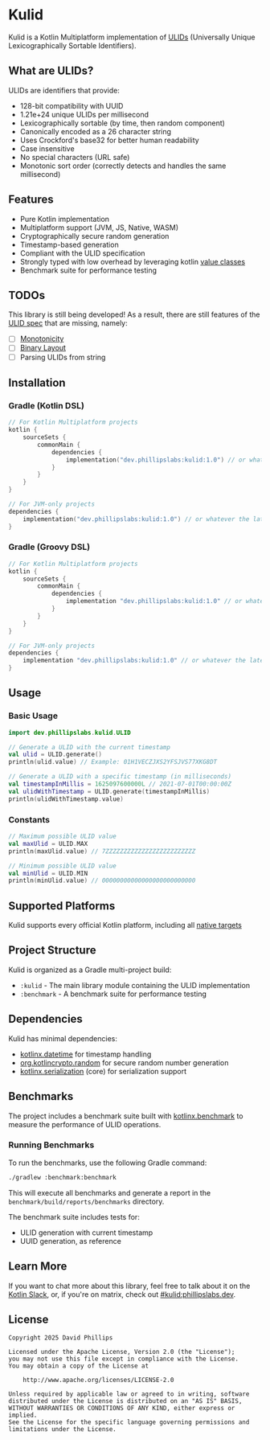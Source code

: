 # Kulid

Kulid is a Kotlin Multiplatform implementation of [ULIDs](https://github.com/ulid/spec) (Universally Unique Lexicographically Sortable Identifiers).

## What are ULIDs?

ULIDs are identifiers that provide:

- 128-bit compatibility with UUID
- 1.21e+24 unique ULIDs per millisecond
- Lexicographically sortable (by time, then random component)
- Canonically encoded as a 26 character string
- Uses Crockford's base32 for better human readability
- Case insensitive
- No special characters (URL safe)
- Monotonic sort order (correctly detects and handles the same millisecond)

## Features

- Pure Kotlin implementation
- Multiplatform support (JVM, JS, Native, WASM)
- Cryptographically secure random generation
- Timestamp-based generation
- Compliant with the ULID specification
- Strongly typed with low overhead by leveraging kotlin [value classes](https://kotlinlang.org/docs/inline-classes.html)
- Benchmark suite for performance testing

## TODOs
This library is still being developed! As a result, there are still features of the [ULID spec](https://github.com/ulid/spec) that are missing, namely:
- [ ] [Monotonicity](https://github.com/ulid/spec?tab=readme-ov-file#monotonicity)
- [ ] [Binary Layout](https://github.com/ulid/spec?tab=readme-ov-file#binary-layout-and-byte-order)
- [ ] Parsing ULIDs from string

## Installation

### Gradle (Kotlin DSL)

```kotlin
// For Kotlin Multiplatform projects
kotlin {
    sourceSets {
        commonMain {
            dependencies {
                implementation("dev.phillipslabs:kulid:1.0") // or whatever the latest version is
            }
        }
    }
}

// For JVM-only projects
dependencies {
    implementation("dev.phillipslabs:kulid:1.0") // or whatever the latest version is
}
```

### Gradle (Groovy DSL)

```groovy
// For Kotlin Multiplatform projects
kotlin {
    sourceSets {
        commonMain {
            dependencies {
                implementation "dev.phillipslabs:kulid:1.0" // or whatever the latest version is
            }
        }
    }
}

// For JVM-only projects
dependencies {
    implementation "dev.phillipslabs:kulid:1.0" // or whatever the latest version is
}
```

## Usage

### Basic Usage

```kotlin
import dev.phillipslabs.kulid.ULID

// Generate a ULID with the current timestamp
val ulid = ULID.generate()
println(ulid.value) // Example: 01H1VECZJXS2YFSJVS77XKG8DT

// Generate a ULID with a specific timestamp (in milliseconds)
val timestampInMillis = 1625097600000L // 2021-07-01T00:00:00Z
val ulidWithTimestamp = ULID.generate(timestampInMillis)
println(ulidWithTimestamp.value)
```

### Constants

```kotlin
// Maximum possible ULID value
val maxUlid = ULID.MAX
println(maxUlid.value) // 7ZZZZZZZZZZZZZZZZZZZZZZZZZ

// Minimum possible ULID value
val minUlid = ULID.MIN
println(minUlid.value) // 00000000000000000000000000
```

## Supported Platforms

Kulid supports every official Kotlin platform, including all [native targets](https://kotlinlang.org/docs/native-target-support.html) 

## Project Structure

Kulid is organized as a Gradle multi-project build:

- `:kulid` - The main library module containing the ULID implementation
- `:benchmark` - A benchmark suite for performance testing

## Dependencies

Kulid has minimal dependencies:
- [kotlinx.datetime](https://github.com/Kotlin/kotlinx-datetime) for timestamp handling
- [org.kotlincrypto.random](https://github.com/kotlincrypto/random) for secure random number generation
- [kotlinx.serialization](https://github.com/Kotlin/kotlinx.serialization) (core) for serialization support

## Benchmarks

The project includes a benchmark suite built with [kotlinx.benchmark](https://github.com/Kotlin/kotlinx.benchmark) to measure the performance of ULID operations.

### Running Benchmarks

To run the benchmarks, use the following Gradle command:

```bash
./gradlew :benchmark:benchmark
```

This will execute all benchmarks and generate a report in the `benchmark/build/reports/benchmarks` directory.

The benchmark suite includes tests for:
- ULID generation with current timestamp
- UUID generation, as reference

## Learn More
If you want to chat more about this library, feel free to talk about it on the [Kotlin Slack](https://slack-chats.kotlinlang.org/), or, if you're on matrix, check out [#kulid:phillipslabs.dev](https://matrix.to/#/#kulid:phillipslabs.dev).

## License

```
Copyright 2025 David Phillips

Licensed under the Apache License, Version 2.0 (the "License");
you may not use this file except in compliance with the License.
You may obtain a copy of the License at

    http://www.apache.org/licenses/LICENSE-2.0

Unless required by applicable law or agreed to in writing, software
distributed under the License is distributed on an "AS IS" BASIS,
WITHOUT WARRANTIES OR CONDITIONS OF ANY KIND, either express or implied.
See the License for the specific language governing permissions and
limitations under the License.
```
